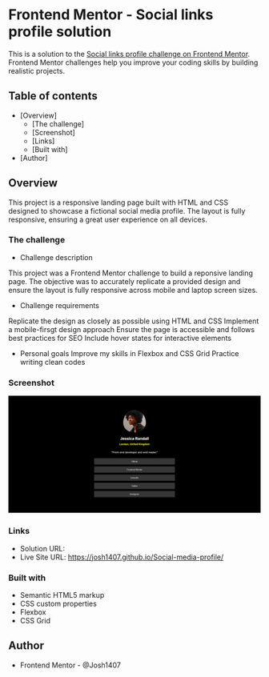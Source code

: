 # Frontend Mentor - Social links profile solution

This is a solution to the [Social links profile challenge on Frontend Mentor](https://www.frontendmentor.io/challenges/social-links-profile-UG32l9m6dQ). Frontend Mentor challenges help you improve your coding skills by building realistic projects. 

## Table of contents

- [Overview]
  - [The challenge]
  - [Screenshot]
  - [Links]
  - [Built with]
- [Author]

## Overview

This project is a responsive landing page built with HTML and CSS designed to showcase a fictional social  media profile. The layout is fully responsive, ensuring a great user experience on all devices.

### The challenge

- Challenge description

This project was a Frontend Mentor challenge to build a reponsive landing page. The objective was to accurately replicate a provided design and ensure the layout is fully responsive across mobile and laptop screen sizes.

- Challenge requirements

 Replicate the design as closely as possible using HTML and CSS
 Implement a mobile-firsgt design approach
 Ensure the page is accessible and follows best practices for SEO
 Include hover states for interactive elements

- Personal goals 
 Improve my skills in Flexbox and CSS Grid
 Practice writing clean codes

### Screenshot

![](screenshot.png)

### Links

- Solution URL: 
- Live Site URL: https://josh1407.github.io/Social-media-profile/

### Built with

- Semantic HTML5 markup
- CSS custom properties
- Flexbox
- CSS Grid

## Author

- Frontend Mentor - @Josh1407

